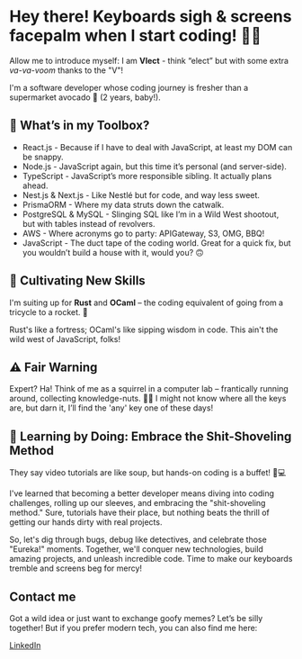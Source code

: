 # Hey there! Keyboards sigh & screens facepalm when I start coding! 👋🚀

Allow me to introduce myself: I am **Vlect** - think “elect” but with some extra *va-va-voom* thanks to the "V"!

I'm a software developer whose coding journey is fresher than a supermarket avocado 🥑 (2 years, baby!).

## 🧰 What’s in my Toolbox?
* React.js - Because if I have to deal with JavaScript, at least my DOM can be snappy.
* Node.js - JavaScript again, but this time it’s personal (and server-side).
* TypeScript - JavaScript’s more responsible sibling. It actually plans ahead.
* Nest.js & Next.js - Like Nestlé but for code, and way less sweet.
* PrismaORM - Where my data struts down the catwalk.
* PostgreSQL & MySQL - Slinging SQL like I’m in a Wild West shootout, but with tables instead of revolvers.
* AWS - Where acronyms go to party: APIGateway, S3, OMG, BBQ!
* JavaScript - The duct tape of the coding world. Great for a quick fix, but you wouldn’t build a house with it, would you? 🙃

## 🌱 Cultivating New Skills
I'm suiting up for **Rust** and **OCaml** – the coding equivalent of going from a tricycle to a rocket. 🚀

Rust's like a fortress; OCaml's like sipping wisdom in code. This ain't the wild west of JavaScript, folks!

## ⚠️ Fair Warning
Expert? Ha! Think of me as a squirrel in a computer lab – frantically running around, collecting knowledge-nuts. 🌰💡
I might not know where all the keys are, but darn it, I’ll find the 'any' key one of these days!

## 🚀 Learning by Doing: Embrace the Shit-Shoveling Method

They say video tutorials are like soup, but hands-on coding is a buffet! 🍲💻

I've learned that becoming a better developer means diving into coding challenges, rolling up our sleeves, and embracing the "shit-shoveling method." Sure, tutorials have their place, but nothing beats the thrill of getting our hands dirty with real projects.

So, let's dig through bugs, debug like detectives, and celebrate those "Eureka!" moments. Together, we'll conquer new technologies, build amazing projects, and unleash incredible code. Time to make our keyboards tremble and screens beg for mercy!

## Contact me
Got a wild idea or just want to exchange goofy memes? Let’s be silly together! But if you prefer modern tech, you can also find me here:

[LinkedIn](https://www.linkedin.com/in/juan-manuel-fernandez-7a371b1b8)
